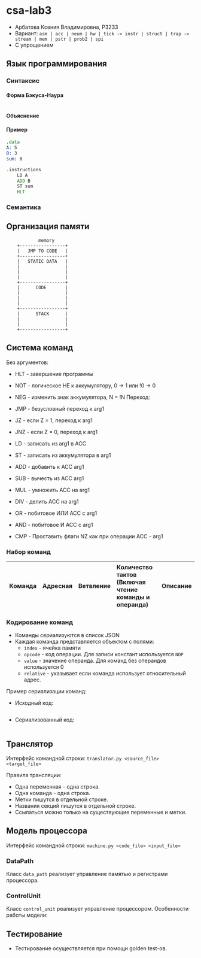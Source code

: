 # csa-lab3
 - Арбатова Ксения Владимировна, P3233
 - Вариант: `asm | acc | neum | hw | tick -> instr | struct | trap -> stream | mem | pstr | prob2 | spi`
 - С упрощением

## Язык программирования

### Синтаксис

#### Форма Бэкуса-Наура

```enbf

```

#### Объяснение


#### Пример

```asm
.data
A: 5
B: 3
sum: 0

.instructions
    LD A
    ADD B
    ST sum
    HLT
```

### Семантика


## Организация памяти


```
            memory
    +-----------------+
    |   JMP TO CODE   |
    +-----------------+
    |   STATIC DATA   |
    |                 |
    |                 |
    |                 |
    +-----------------+
    |      CODE       |
    |                 |
    |                 |
    |                 |
    +-----------------+
    |      STACK      |
    |                 |
    |                 |
    +-----------------+

```


## Система команд
Без аргументов:
- HLT - завершение программы
- NOT - логическое НЕ к аккумулятору, 0 -> 1 или !0 -> 0
- NEG - изменить знак аккумулятора, N = !N
Переход:
- JMP <arg1> - безусловный переход к arg1
- JZ <arg1> - если Z = 1, переход к arg1
- JNZ <arg1> - если Z = 0, переход к arg1

- LD <arg1> - записать из arg1 в ACC
- ST <arg1> - записать из аккумулятора в arg1
- ADD <arg1> - добавить к ACC arg1
- SUB <arg1> - вычесть из ACC arg1
- MUL <arg1> - умножить ACC на arg1
- DIV <arg1> - делить ACC на arg1
- OR <arg1> - побитовое ИЛИ ACC с arg1
- AND <arg1> - побитовое И ACC с arg1
- CMP <arg1> - Проставить флаги NZ как при операции ACC - arg1

### Набор команд

| Команда | Адресная | Ветвление | Количество тактов<br/>(Включая чтение команды и операнда) | Описание                                                               |
|:--------|:---------|-----------|:----------------------------------------------------------|:-----------------------------------------------------------------------|

### Кодирование команд

 - Команды сериализуются в список JSON
 - Каждая команда представляется объектом с полями:
    - `index` - ячейка памяти
    - `opcode` - код операции. Для записи констант используется `NOP`
    - `value` - значение операнда. Для команд без операндов используется 0
    - `relative` - указывает если команда использует относительный адрес.

Пример сериализации команд:

 - Исходный код:
```asm

```
 - Сериализованный код:
```json

```

## Транслятор

Интерфейс командной строки: `translator.py <source_file> <target_file>`

Правила трансляции:
 - Одна переменная - одна строка. 
 - Одна команда - одна строка. 
 - Метки пишутся в отдельной строке. 
 - Названия секций пишутся в отдельной строке. 
 - Ссылаться можно только на существующие переменные и метки.


## Модель процессора

Интерфейс командной строки: `machine.py <code_file> <input_file>`

### DataPath



Класс `data_path` реализует управление памятью и регистрами процессора.
 
### ControlUnit
Класс `control_unit` реализует управление процессором.
Особенности работы модели:

## Тестирование
 - Тестирование осуществляется при помощи golden test-ов.
 